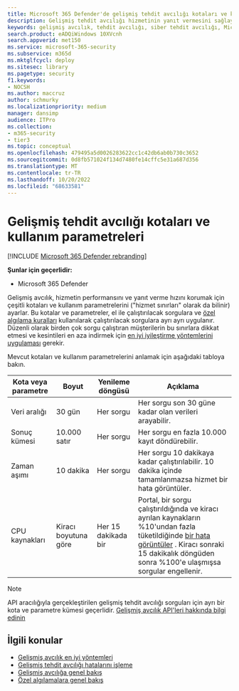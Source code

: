 ```yaml
---
title: Microsoft 365 Defender'de gelişmiş tehdit avcılığı kotaları ve kullanım parametreleri
description: Gelişmiş tehdit avcılığı hizmetinin yanıt vermesini sağlayan çeşitli kotaları ve kullanım parametrelerini (hizmet sınırları) anlama
keywords: gelişmiş avcılık, tehdit avcılığı, siber tehdit avcılığı, Microsoft 365 Defender, microsoft 365, m365, arama, sorgu, telemetri, şema, kusto, CPU sınırı, sorgu sınırı, Kaynaklar, maksimum sonuç, kota, parametreler, ayırma
search.product: eADQiWindows 10XVcnh
search.appverid: met150
ms.service: microsoft-365-security
ms.subservice: m365d
ms.mktglfcycl: deploy
ms.sitesec: library
ms.pagetype: security
f1.keywords:
- NOCSH
ms.author: maccruz
author: schmurky
ms.localizationpriority: medium
manager: dansimp
audience: ITPro
ms.collection:
- m365-security
- tier3
ms.topic: conceptual
ms.openlocfilehash: 479495a5d0026283622cc1c42db6ab0b730c3652
ms.sourcegitcommit: 0d8fb571024f134d7480fe14cffc5e31a687d356
ms.translationtype: MT
ms.contentlocale: tr-TR
ms.lasthandoff: 10/20/2022
ms.locfileid: "68633581"
---
```

# <a name="advanced-hunting-quotas-and-usage-parameters"></a>Gelişmiş tehdit avcılığı kotaları ve kullanım parametreleri

[!INCLUDE [Microsoft 365 Defender rebranding](../includes/microsoft-defender.md)]


**Şunlar için geçerlidir:**
- Microsoft 365 Defender

Gelişmiş avcılık, hizmetin performansını ve yanıt verme hızını korumak için çeşitli kotaları ve kullanım parametrelerini ("hizmet sınırları" olarak da bilinir) ayarlar. Bu kotalar ve parametreler, el ile çalıştırılacak sorgulara ve [özel algılama kuralları](custom-detection-rules.md) kullanılarak çalıştırılacak sorgulara ayrı ayrı uygulanır. Düzenli olarak birden çok sorgu çalıştıran müşterilerin bu sınırlara dikkat etmesi ve kesintileri en aza indirmek için [en iyi iyileştirme yöntemlerini uygulaması](advanced-hunting-best-practices.md) gerekir.

Mevcut kotaları ve kullanım parametrelerini anlamak için aşağıdaki tabloya bakın.

| Kota veya parametre | Boyut | Yenileme döngüsü | Açıklama |
|--|--|--|--|
| Veri aralığı | 30 gün | Her sorgu | Her sorgu son 30 güne kadar olan verileri arayabilir. |
| Sonuç kümesi | 10.000 satır | Her sorgu | Her sorgu en fazla 10.000 kayıt döndürebilir. |
| Zaman aşımı | 10 dakika | Her sorgu | Her sorgu 10 dakikaya kadar çalıştırılabilir. 10 dakika içinde tamamlanmazsa hizmet bir hata görüntüler.
| CPU kaynakları | Kiracı boyutuna göre | Her 15 dakikada bir | Portal, bir sorgu çalıştırıldığında ve kiracı ayrılan kaynakların %10'undan fazla tüketildiğinde [bir hata görüntüler](advanced-hunting-errors.md) . Kiracı sonraki 15 dakikalık döngüden sonra %100'e ulaşmışsa sorgular engellenir. |

>[!NOTE] 
>API aracılığıyla gerçekleştirilen gelişmiş tehdit avcılığı sorguları için ayrı bir kota ve parametre kümesi geçerlidir. [Gelişmiş avcılık API'leri hakkında bilgi edinin](./api-advanced-hunting.md)

## <a name="related-topics"></a>İlgili konular

- [Gelişmiş avcılık en iyi yöntemleri](advanced-hunting-best-practices.md)
- [Gelişmiş tehdit avcılığı hatalarını işleme](advanced-hunting-errors.md)
- [Gelişmiş avcılığa genel bakış](advanced-hunting-overview.md)
- [Özel algılamalara genel bakış](custom-detections-overview.md)
